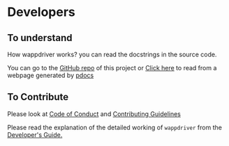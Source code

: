 # Developers

## To understand 

How wappdriver works?  you can read the docstrings in the source code.

You can go to the  [GitHub repo](https://github.com/aahnik/wappdriver) of this project  or  [Click here](https://aahnik.github.io/wappdriver/dev/wappdriver/) to read from a webpage generated by [pdocs](https://pdoc3.github.io/pdoc/)

## To Contribute

Please look at [Code of Conduct](https://github.com/aahnik/wappdriver/blob/master/.github/CODE_OF_CONDUCT.md#contributor-covenant-code-of-conduct) and [Contributing Guidelines](https://github.com/aahnik/wappdriver/blob/master/.github/CONTRIBUTING.md#how-to-contribute-to-wappdriver-)

Please read the explanation of the detailed working of `wappdriver` from the [Developer's Guide.](https://aahnik.github.io/wappdriver/dev/wappdriver/)